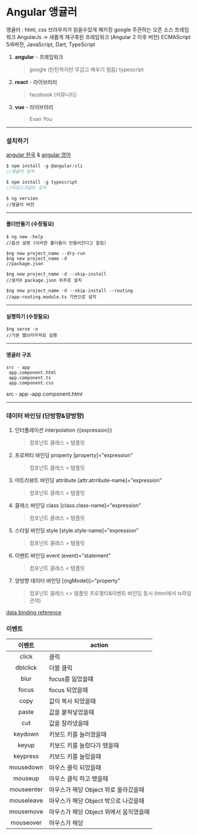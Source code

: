 # Angular 앵귤러

앵귤러 : html, css 브라우저가 읽을수있게 패키징
google 주관하는 오픈 소스 프레임워크
AngularJs -> 새롭게 재구축된 프레임워크 (Angular 2 이후 버전)
ECMAScript 5/6버전, JavaScript, Dart, TypeScript

1. **angular** - 프레임워크

   > google (탄탄하지만 무겁고 배우기 힘듬)
   > typescript

2. **react** - 라이브러리

   > facebook (커뮤니티)

3. **vue** - 라이브러리

   > Evan You

---

### 설치하기

[angular 한국](https://angular.kr/docs) & [angular 영어](https://angular.io/start)

```node.js
$ npm install -g @angular/cli
//앵귤러 설치

$ npm install -g typescript
//타입스크립트 설치
```

```
$ ng version
//앵귤러 버전
```

---

#### 폴더만들기 (수정필요)

```
$ ng new -help
//옵션 설명 (이러한 폴더들이 만들어진다고 알림)

$ng new project_name --dry-run
$ng new project_name -d
//package.json

$ng new project_name -d --skip-install 
//설치X package.json 위주로 설치

$ng new project_name -d --skip-install --routing
//app-routing.module.ts 기반으로 설치
```

---

#### 실행하기 (수정필요)

```
$ng serve -o
//기본 웹브라우져로 실행
```



---

#### 앵귤러 구조

```
src - app
 app.component.html
 app.component.ts
 app.component.css
```



src - app -app.component.html





---

### 데이터 바인딩 (단방향&양방향)

1. 인터폴레이션 interpolation {{expression}}

   > 컴포넌트 클래스 > 템플릿

2. 프로퍼티 바인딩 property [property]="expression"

   > 컴포넌트 클래스 > 템플릿

3. 어트리뷰트 바인딩 attribute [attr.atrribute-name]="expression"

   > 컴포넌트 클래스 > 템플릿

4. 클래스 바인딩 class [class.class-name]="expression"

   > 컴포넌트 클래스 > 템플릿

5. 스타일 바인딩 style [style.style-name]="expression"

   > 컴포넌트 클래스 > 템플릿

6. 이벤트 바인딩 event (event)="statement"

   >컴포넌트 클래스 < 템플릿

7. 양방향 데이터 바인딩 [(ngModel)]="property"

   > 컴포넌트 클래스 <> 템플릿
   > 프로펄티&이벤트 바인딩 동시 (html에서 ts파일 관여)

[data binding reference](https://poiemaweb.com/angular-component-data-binding)



### 이벤트 

|   이벤트   | action                                 |
| :--------: | -------------------------------------- |
|   click    | 클릭                                   |
|  dblclick  | 더블 클릭                              |
|    blur    | focus를 잃었을떄                       |
|   focus    | focus 되었을때                         |
|    copy    | 값이 복사 되었을때                     |
|   paste    | 값을 붙혀넣었을때                      |
|    cut     | 값을 잘라냈을때                        |
|  keydown   | 키보드 키를 눌러졌을때                 |
|   keyup    | 키보드 키를 눌렀다가 뗐을때            |
|  keypress  | 키보드 키를 눌렀을때                   |
| mousedown  | 마우스 클릭 되었을때                   |
|  mouseup   | 마우스 클릭 하고 뗐을때                |
| mouseenter | 마우스가 해당 Object 위로 올라갔을때   |
| mouseleave | 마우스가 해당 Object 밖으로 나갔을때   |
| mousemove  | 마우스가 해당 Object 위에서 움직였을때 |
| mouseover  | 마우스가 해당                          |